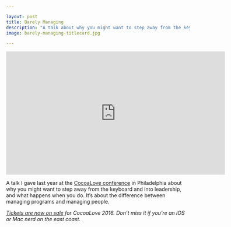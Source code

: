 ```yaml
---

layout: post
title: Barely Managing
description: "A talk about why you might want to step away from the keyboard and into leadership, and what happens when you do."
image: barely-managing-titlecard.jpg

---
```


<iframe src="https://player.vimeo.com/video/153709318?color=ffffff" width="600" height="337" frameborder="0" webkitallowfullscreen mozallowfullscreen allowfullscreen></iframe>


A talk I gave last year at the [CocoaLove conference](http://cocoalove.org) in Philadelphia about why you might want to step away from the keyboard and into leadership, and what happens when you do. It’s about the difference between managing programs and managing people.

*[Tickets are now on sale](https://ti.to/cocoalove/2016) for CocoaLove 2016. Don’t miss it if you’re an iOS or Mac nerd on the east coast.*
